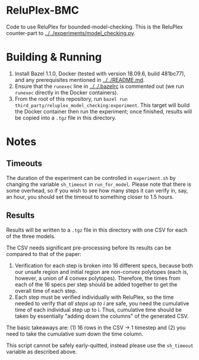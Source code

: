 # ReluPlex-BMC
Code to use ReluPlex for bounded-model-checking. This is the ReluPlex
counter-part to
[../../experiments/model_checking.py](../../experiments/model_checking.py).

# Building & Running
1. Install Bazel 1.1.0, Docker (tested with version 18.09.6, build 481bc77),
   and any prerequisites mentioned in [../../README.md](../../README.md).
2. Ensure that the ``runexec`` line in [../../.bazelrc](../../.bazelrc) is
   commented out (we run ``runexec`` directly in the Docker containers).
3. From the root of this repository, run ``bazel run
   third_party/reluplex_model_checking:experiment``. This target will build the
   Docker container then run the experiment; once finished, results will be
   copied into a ``.tgz`` file in this directory.

# Notes
## Timeouts
The duration of the experiment can be controlled in ``experiment.sh`` by
changing the variable ``sh_timeout`` in ``run_for_model``. Please note that
there is some overhead, so if you wish to see how many steps it can verify in,
say, an hour, you should set the timeout to something closer to 1.5 hours.

## Results
Results will be written to a ``.tgz`` file in this directory with one CSV for
each of the three models.

The CSV needs significant pre-processing before its results can be compared to
that of the paper:

1. Verification for each step is broken into 16 different specs, because both
   our unsafe region and initial region are non-convex polytopes (each is,
   however, a union of 4 convex polytopes). Therefore, the times from each of
   the 16 specs per step should be added together to get the overall time of
   each step.
2. Each step must be verified individually with ReluPlex, so the time needed to
   verify that _all steps up to i_ are safe, you need the cumulative time of
   each individual step up to i. Thus, cumulative time should be taken by
   essentially "adding down the columns" of the generated CSV.

The basic takeaways are: (1) 16 rows in the CSV -> 1 timestep and (2) you need
to take the cumulative sum down the time column.

This script cannot be safely early-quitted, instead please use the
``sh_timeout`` variable as described above.

